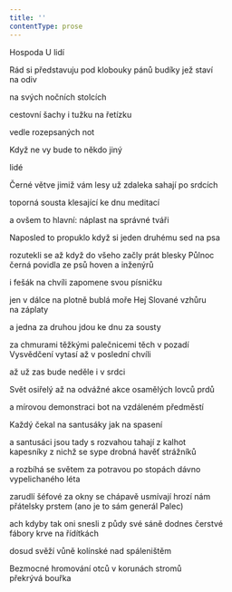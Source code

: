 ```yaml
---
title: ''
contentType: prose
---
```


Hospoda U lidí

Rád si představuju pod klobouky pánů budíky jež staví  
na odiv

na svých nočních stolcích

cestovní šachy i tužku na řetízku

vedle rozepsaných not

Když ne vy bude to někdo jiný

lidé

Černé větve jimiž vám lesy už zdaleka sahají po srdcích

toporná sousta klesající ke dnu meditací

a ovšem to hlavní: náplast na správné tváři

Naposled to propuklo když si jeden druhému sed na psa

rozutekli se až když do všeho začly prát blesky Půlnoc  
černá povidla ze psů hoven a inženýrů

i fešák na chvíli zapomene svou písničku

jen v dálce na plotně bublá moře Hej Slované vzhůru  
na záplaty

a jedna za druhou jdou ke dnu za sousty

za chmurami těžkými palečnicemi těch v pozadí  
Vysvědčení vytasí až v poslední chvíli

až už zas bude neděle i v srdci

Svět osiřelý až na odvážné akce osamělých lovců prdů

a mírovou demonstraci bot na vzdáleném předměstí

Každý čekal na santusáky jak na spasení

a santusáci jsou tady s rozvahou tahají z kalhot  
kapesníky z nichž se sype drobná havěť strážníků

a rozbíhá se světem za potravou po stopách dávno  
vypelichaného léta

zarudlí šéfové za okny se chápavě usmívají hrozí nám  
přátelsky prstem (ano je to sám generál Palec)

ach kdyby tak oni snesli z půdy své sáně dodnes čerstvé  
fábory krve na řídítkách

dosud svěží vůně kolínské nad spáleništěm

Bezmocné hromování otců v korunách stromů  
překrývá bouřka
